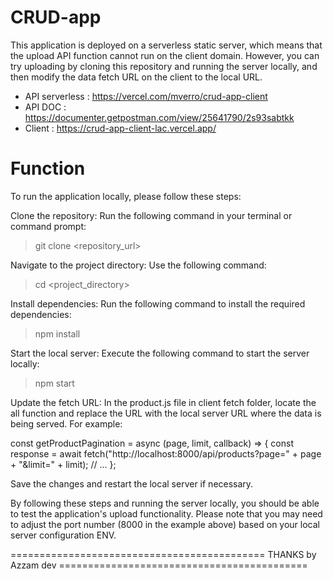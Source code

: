 # CRUD-app

This application is deployed on a serverless static server, which means that the upload API function cannot run on the client domain. However, you can try uploading by cloning this repository and running the server locally, and then modify the data fetch URL on the client to the local URL.

- API serverless : https://vercel.com/mverro/crud-app-client
- API DOC : https://documenter.getpostman.com/view/25641790/2s93sabtkk
- Client : https://crud-app-client-lac.vercel.app/

# Function
To run the application locally, please follow these steps:

Clone the repository: Run the following command in your terminal or command prompt:

>git clone <repository_url>

Navigate to the project directory: Use the following command:

>cd <project_directory>

Install dependencies: Run the following command to install the required dependencies:

>npm install

Start the local server: Execute the following command to start the server locally:

>npm start

Update the fetch URL: In the product.js file in client fetch folder, locate the all function and replace the URL with the local server URL where the data is being served. For example:

const getProductPagination = async (page, limit, callback) => {
  const response = await fetch("http://localhost:8000/api/products?page=" + page + "&limit=" + limit);
  // ...
};

Save the changes and restart the local server if necessary.

By following these steps and running the server locally, you should be able to test the application's upload functionality. Please note that you may need to adjust the port number (8000 in the example above) based on your local server configuration ENV.

============================================  THANKS by Azzam dev ===========================================
